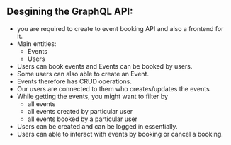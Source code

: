 Desgining the GraphQL API:
--------------------------
* you are required to create to event booking API and also a frontend for it.
* Main entities:
  * Events
  * Users
* Users can book events and Events can be booked by users.
* Some users can also able to create an Event.
* Events therefore has CRUD operations.
* Our users are connected to them who creates/updates the events
* While getting the events, you might want to filter by 
  * all events
  * all events created by particular user
  * all events booked by a particular user
* Users can be created and can be logged in essentially.
* Users can able to interact with events by booking or cancel a booking.

